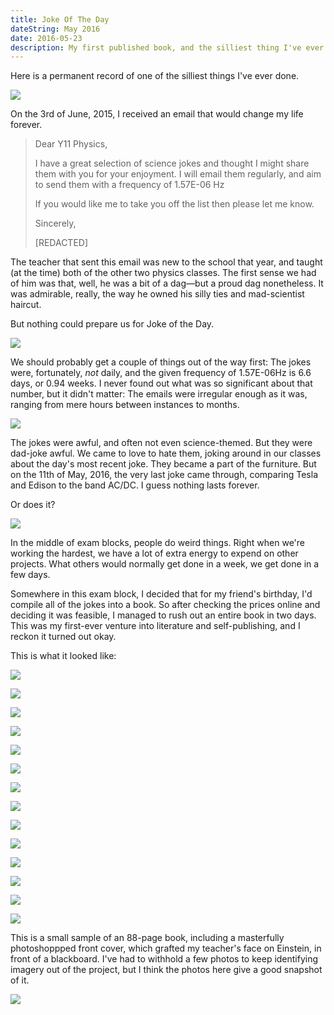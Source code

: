 ```yaml
---
title: Joke Of The Day
dateString: May 2016
date: 2016-05-23
description: My first published book, and the silliest thing I've ever done.
---
```

Here is a permanent record of one of the silliest things I've ever done.

![](1.jpg)

On the 3rd of June, 2015, I received an email that would change my life forever.

> Dear Y11 Physics,
>
> I have a great selection of science jokes and thought I might share them with you for your enjoyment. I will email them regularly, and aim to send them with a frequency of 1.57E-06 Hz
>
> If you would like me to take you off the list then please let me know.
>
> Sincerely,
>
> [REDACTED]

The teacher that sent this email was new to the school that year, and taught (at the time) both of the other two physics classes. The first sense we had of him was that, well, he was a bit of a dag—but a proud dag nonetheless. It was admirable, really, the way he owned his silly ties and mad-scientist haircut.

But nothing could prepare us for Joke of the Day.

![](14.jpg)

We should probably get a couple of things out of the way first: The jokes were, fortunately, _not_ daily, and the given frequency of 1.57E-06Hz is 6.6 days, or 0.94 weeks. I never found out what was so significant about that number, but it didn't matter: The emails were irregular enough as it was, ranging from mere hours between instances to months.

![](9.jpg)

The jokes were awful, and often not even science-themed. But they were dad-joke awful. We came to love to hate them, joking around in our classes about the day's most recent joke. They became a part of the furniture. But on the 11th of May, 2016, the very last joke came through, comparing Tesla and Edison to the band AC/DC. I guess nothing lasts forever.

Or does it?

![](11.jpg)

In the middle of exam blocks, people do weird things. Right when we're working the hardest, we have a lot of extra energy to expend on other projects. What others would normally get done in a week, we get done in a few days.

Somewhere in this exam block, I decided that for my friend's birthday, I'd compile all of the jokes into a book. So after checking the prices online and deciding it was feasible, I managed to rush out an entire book in two days. This was my first-ever venture into literature and self-publishing, and I reckon it turned out okay.

This is what it looked like:

![](2.jpg)

![](3.jpg)

![](4.jpg)

![](5.jpg)

![](6.jpg)

![](7.jpg)

![](8.jpg)

![](10.jpg)

![](12.jpg)

![](15.jpg)

![](16.jpg)

![](17.jpg)

![](18.jpg)

![](19.jpg)

This is a small sample of an 88-page book, including a masterfully photoshoppped front cover, which grafted my teacher's face on Einstein, in front of a blackboard. I've had to withhold a few photos to keep identifying imagery out of the project, but I think the photos here give a good snapshot of it.

![](13.jpg)
